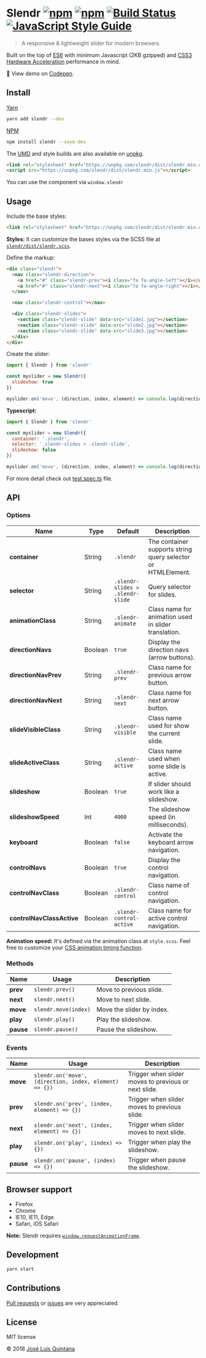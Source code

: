 # Slendr [![npm](https://img.shields.io/npm/v/slendr.svg)](https://www.npmjs.com/package/slendr) [![npm](https://img.shields.io/npm/dt/slendr.svg)](https://www.npmjs.com/package/slendr) [![Build Status](https://travis-ci.org/joseluisq/slendr.svg?branch=master)](https://travis-ci.org/joseluisq/slendr) [![JavaScript Style Guide](https://img.shields.io/badge/code%20style-standard-brightgreen.svg)](http://standardjs.com/)

> A responsive & lightweight slider for modern browsers.

Built on the top of [ES6](https://babeljs.io/docs/learn-es2015/) with minimum Javascript (2KB gzipped) and [CSS3 Hardware Acceleration](http://www.html5rocks.com/en/tutorials/speed/high-performance-animations/) performance in mind.

:tada: View demo on [Codepen](http://codepen.io/joseluisq/full/wGXaKx/).

## Install

[Yarn](https://github.com/yarnpkg/)

```sh
yarn add slendr --dev
```

[NPM](https://www.npmjs.com/)

```sh
npm install slendr --save-dev
```

The [UMD](https://github.com/umdjs/umd) and style builds are also available on [unpkg](https://unpkg.com).

```html
<link rel="stylesheet" href="https://unpkg.com/slendr/dist/slendr.min.css">
<script src="https://unpkg.com/slendr/dist/slendr.min.js"></script>
```

You can use the component via `window.slendr`

## Usage

Include the base styles:

```html
<link rel="stylesheet" href="https://unpkg.com/slendr/dist/slendr.min.css">
```

__Styles:__ It can customize the bases styles via the SCSS file at [`slendr/dist/slendr.scss`](https://unpkg.com/slendr/dist/slendr.scss).

Define the markup:

```html
<div class="slendr">
  <nav class="slendr-direction">
    <a href="#" class="slendr-prev"><i class="fa fa-angle-left"></i></a>
    <a href="#" class="slendr-next"><i class="fa fa-angle-right"></i></a>
  </nav>

  <nav class="slendr-control"></nav>

  <div class="slendr-slides">
    <section class="slendr-slide" data-src="slide1.jpg"></section>
    <section class="slendr-slide" data-src="slide2.jpg"></section>
    <section class="slendr-slide" data-src="slide3.jpg"></section>
  </div>
</div>
```

Create the slider:

```js
import { Slendr } from 'slendr'

const myslider = new Slendr({
  slideshow: true
})

myslider.on('move', (direction, index, element) => console.log(direction))
```

**Typescript:**

```js
import { Slendr } from 'slendr'

const myslider = new Slendr({
  container: '.slendr',
  selector: '.slendr-slides > .slendr-slide',
  slideshow: false
})

myslider.on('move', (direction, index, element) => console.log(direction))
```

For more detail check out [test.spec.ts](./test/test.spec.ts) file.

## API

### Options

Name | Type | Default | Description
--- | --- | --- | ---
__container__ | String | `.slendr` | The container supports string query selector or HTMLElement.
__selector__ | String | `.slendr-slides > .slendr-slide` | Query selector for slides.
__animationClass__ | String | `.slendr-animate` | Class name for animation used in slider translation.
__directionNavs__ | Boolean | `true` | Display the direction navs (arrow buttons).
__directionNavPrev__ | String | `.slendr-prev` | Class name for previous arrow button.
__directionNavNext__ | String | `.slendr-next` | Class name for next arrow button.
__slideVisibleClass__ | String | `.slendr-visible` | Class name used for show the current slide.
__slideActiveClass__ | String | `.slendr-active` | Class name used when some slide is active.
__slideshow__ | Boolean | `true` | If slider should work like a slideshow.
__slideshowSpeed__ | Int | `4000` | The slideshow speed (in milliseconds).
__keyboard__ | Boolean | `false` | Activate the keyboard arrow navigation.
__controlNavs__ | Boolean | `true` | Display the control navigation.
__controlNavClass__ | Boolean | `.slendr-control` | Class name of control navigation.
__controlNavClassActive__ | Boolean | `.slendr-control-active` | Class name for active control navigation.

__Animation speed:__ It's defined via the animation class at `style.scss`. Feel free to customize your [CSS animation timing function](https://developer.mozilla.org/en-US/docs/Web/CSS/animation-timing-function).

### Methods

Name | Usage | Description
--- | --- | ---
__prev__ | `slendr.prev()` | Move to previous slide.
__next__ | `slendr.next()` | Move to next slide.
__move__ | `slendr.move(index)` | Move the slider by index.
__play__ | `slendr.play()` | Play the slideshow.
__pause__ | `slendr.pause()` | Pause the slideshow.

### Events

Name | Usage | Description
--- | --- | ---
__move__ | `slendr.on('move', (direction, index, element) => {})` | Trigger when slider moves to previous or next slide.
__prev__ | `slendr.on('prev', (index, element) => {})` | Trigger when slider moves to previous slide.
__next__ | `slendr.on('next', (index, element) => {})` | Trigger when slider moves to next slide.
__play__ | `slendr.on('play', (index) => {})` | Trigger when play the slideshow.
__pause__ | `slendr.on('pause', (index) => {})` | Trigger when pause the slideshow.

## Browser support

- Firefox
- Chrome
- IE10, IE11, Edge
- Safari, iOS Safari

__Note:__ Slendr requires [`window.requestAnimationFrame`](https://caniuse.com/#search=requestAnimationFrame).

## Development

```sh
yarn start
```

## Contributions

[Pull requests](https://github.com/joseluisq/slendr/pulls) or [issues](https://github.com/joseluisq/slendr/issues) are very appreciated.

## License
MIT license

© 2018 [José Luis Quintana](http://git.io/joseluisq)

